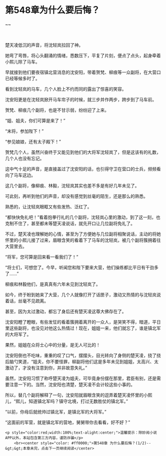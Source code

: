 # 第548章为什么要后悔？
~~
    	    <p name="pagetop" href="javascript:void(0);" onclick="return false" style="line-height: 35px;padding: 10px;color: #333;"> </p><p>楚天凌低沉的声音，将沈轻岚拉回了神。</p><p>她弯了弯唇，将心头翻涌的情绪，悉数压下，平复了片刻，便点了点头，起身牵着小熙儿除了马车。</p><p>早就接到他们要夜宿镇北营消息的沈安阳，带着贺梵、柳痕等一众副将，在大营口已经等候多时了。</p><p>看到沈轻岚的马车，几个人脸上不约而同的露出了惊喜的笑容。</p><p>沈安阳更是在沈轻岚掀开马车帘子的时候，就三步并作两步，跨步到了马车前。</p><p>贺梵、柳痕几个副将，也是不甘示弱，纷纷迎了上来。</p><p>“姐、姐夫，你们可算是来了！”</p><p>“末将，参加陛下！”</p><p>“参见娘娘，还有太子殿下！”</p><p>贺梵几个人，虽然兴奋终于又能见到他们的大将军沈轻岚了，但是这该有的礼数，几个人也没有忘记。</p><p>这中气十足的声音，是直接盖过了沈安阳的话，也引得守卫在营口的士兵，频频看向了马车这边。</p><p>这几个副将，像柳痕、林毅，沈轻岚其实也差不多是有好几年未见了。</p><p>可此刻，再听到他们的声音，却没有感觉到丝毫的陌生，还是那么的熟悉。</p><p>熟悉的，让沈轻岚眼眶又有些发热、泛红了。</p><p>“都快快免礼吧！”看着抱拳行礼的几个副将，沈轻岚心里的激动，到了这一刻，也克制不住了，甚至都未等楚天凌说话，就先开口让几位副将免礼了。</p><p>不过，楚天凌也理解她的心情，甚至为了方便她与几位副将相聚说话，主动的将她怀里的小熙儿接了过来，眉眼含笑的看着下了马车的沈轻岚，被几个副将簇拥着往大营里去。</p><p>“将军，您可算是回来看一看我们了！”</p><p>“将士们，可想您了。今早，听闻您和陛下要来大营，他们操练都比平日有干劲多了……”</p><p>柳痕和林毅他们，是真真有六年未见到沈轻岚了。</p><p>如今，终于盼到她来了大营，几个人就像打开了话匣子，激动又热情的与沈轻岚说着话，丝毫不见疏离。</p><p>甚至，因为太过激动，都忘了身后还有楚天凌这尊大佛存在了。</p><p>沈安阳瞪了瞪眼，有些发怔的看着簇拥着离开的一众人，是哭笑不得，暗道，平日里这些副将，也没见对他这么热情过！现在，姐姐一来，他们就忘了，谁是镇北军的大将军了。</p><p>果然，姐姐在众将士心中的分量，是无人可比的！</p><p>沈安阳倒也不吃味，重重的叹了口气，摆摆头，目光转向了身侧的楚天凌，挠了挠后脑勺笑道，“姐夫，你不要怪罪，柳副将他们这是多年未见到姐姐，太高兴、太激动了，才没有注意到你，并非故意失礼。”</p><p>虽然，沈安阳习惯了称呼楚天凌为姐夫，可毕竟身份摆在那里，君臣有别，还是需要注意一下的。当然，沈安阳也清楚，楚天凌不会计较这些小事的。</p><p>所以，替几个副将解释了一句，沈安阳就眉眼含笑的逗弄着楚天凌怀里的小熙儿，“熙儿，知道镇北军吗？镇守北境，打过无数胜仗的镇北军。”</p><p>“以前，你母后就统帅过镇北军，是镇北军的大将军。”</p><p>“这面前的军营，就是镇北军的营地，舅舅带你去看看，好不好？”</p>
    	
   	<p style="color:red;width:100%;text-alight:center;">温馨提示：除妙阅小说APP以外，本站包含第三方内容，谨防诈骗</p>
    	<br><center style="color: #ff0000;">第548章 为什么要后悔？(1/2)--&gt;&gt;本章未完，点击下一页继续阅读</center>
    	